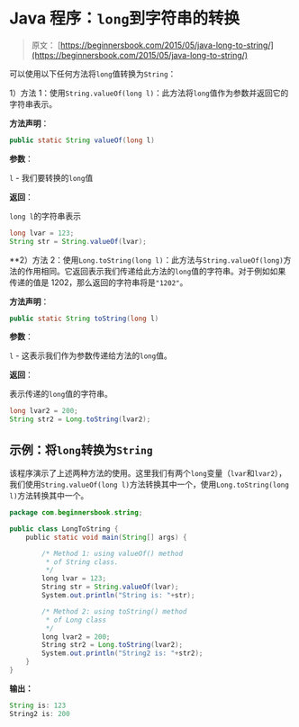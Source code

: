 # Java 程序：`long`到字符串的转换

> 原文： [https://beginnersbook.com/2015/05/java-long-to-string/](https://beginnersbook.com/2015/05/java-long-to-string/)

可以使用以下任何方法将`long`值转换为`String`：

1）方法 1：使用`String.valueOf(long l)`：此方法将`long`值作为参数并返回它的字符串表示。

**方法声明**：

```java
public static String valueOf(long l)
```

**参数**：

`l` - 我们要转换的`long`值

**返回**：

`long l`的字符串表示

```java
long lvar = 123;
String str = String.valueOf(lvar);
```

**2）方法 2：使用`Long.toString(long l)`：此方法与`String.valueOf(long)`方法的作用相同。它返回表示我们传递给此方法的`long`值的字符串。对于例如如果传递的值是 1202，那么返回的字符串将是`"1202"`。

**方法声明**：

```java
public static String toString(long l)
```

**参数**：

`l` - 这表示我们作为参数传递给方法的`long`值。

**返回**：

表示传递的`long`值的字符串。

```java
long lvar2 = 200;
String str2 = Long.toString(lvar2);
```

## 示例：将`long`转换为`String`

该程序演示了上述两种方法的使用。这里我们有两个`long`变量（`lvar`和`lvar2`），我们使用`String.valueOf(long l)`方法转换其中一个，使用`Long.toString(long l)`方法转换其中一个。

```java
package com.beginnersbook.string;

public class LongToString {
    public static void main(String[] args) {

        /* Method 1: using valueOf() method
         * of String class.
         */
        long lvar = 123;
        String str = String.valueOf(lvar);
        System.out.println("String is: "+str);

        /* Method 2: using toString() method 
         * of Long class
         */
        long lvar2 = 200;
        String str2 = Long.toString(lvar2);
        System.out.println("String2 is: "+str2);
    }
}

```

**输出：**

```java
String is: 123
String2 is: 200

```
